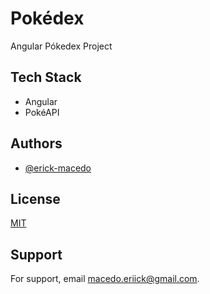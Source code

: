 
# Pokédex

Angular Pókedex Project


## Tech Stack

- Angular
- PokéAPI


## Authors

- [@erick-macedo](https://github.com/macedo-erick)


## License

[MIT](https://choosealicense.com/licenses/mit/)


## Support

For support, email macedo.eriick@gmail.com.

